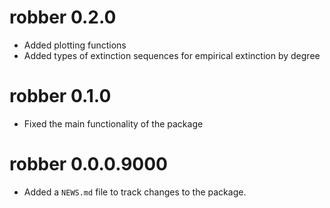 # robber 0.2.0

* Added plotting functions
* Added types of extinction sequences for empirical extinction by degree
  
# robber 0.1.0
 
* Fixed the main functionality of the package

# robber 0.0.0.9000

* Added a `NEWS.md` file to track changes to the package.
